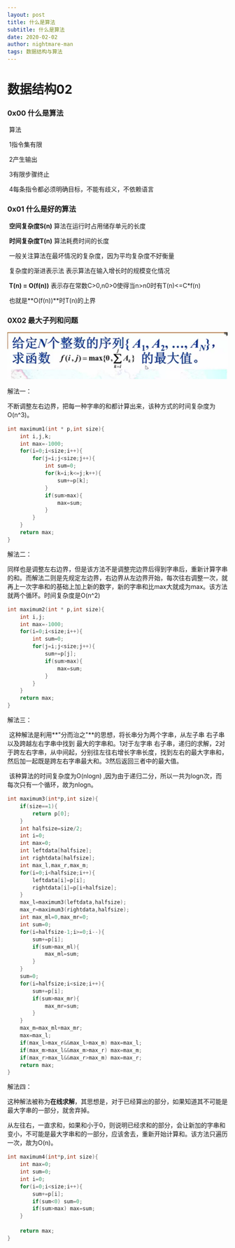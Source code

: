 ```yaml
---
layout: post
title: 什么是算法
subtitle: 什么是算法
date: 2020-02-02
author: nightmare-man
tags: 数据结构与算法
---
```

# 		数据结构02

### 0x00 什么是算法

​	算法

​	1指令集有限

​	2产生输出

​	3有限步骤终止

​	4每条指令都必须明确目标，不能有歧义，不依赖语言

### 0x01 什么是好的算法

​	**空间复杂度S(n)** 算法在运行时占用储存单元的长度

​	**时间复杂度T(n)** 算法耗费时间的长度

​	一般关注算法在最坏情况的复杂度，因为平均复杂度不好衡量

​	复杂度的渐进表示法 表示算法在输入增长时的规模变化情况

​	**T(n) = O(f(n))** 表示存在常数C>0,n0>0使得当n>n0时有T(n)<=C*f(n)

​	也就是**O(f(n))**时T(n)的上界

### 0X02 最大子列和问题

![TIM截图20200202142832](/assets/img/TIM截图20200202142832.png)

解法一：

​	不断调整左右边界，把每一种字串的和都计算出来，该种方式的时间复杂度为O(n^3)。
```c
int maximum1(int * p,int size){
	int i,j,k;
	int max=-1000;
	for(i=0;i<size;i++){
		for(j=i;j<size;j++){
			int sum=0;
			for(k=i;k<=j;k++){
				sum+=p[k];
			}
			if(sum>max){
				max=sum;
            }
        }
    }	
	return max;
}
```
解法二：

​	同样也是调整左右边界，但是该方法不是调整完边界后得到字串后，重新计算字串的和。而解法二则是先规定左边界，右边界从左边界开始，每次往右调整一次，就再上一次字串和的基础上加上新的数字，新的字串和比max大就成为max。该方法就两个循环。时间复杂度是O(n^2)

```c
int maximum2(int * p,int size){
	int i,j;
	int max=-1000;
	for(i=0;i<size;i++){
		int sum=0;
		for(j=i;j<size;j++){
			sum+=p[j];
			if(sum>max){
				max=sum;
			}
		}
	}
	return max;
}
```

解法三：

​	这种解法是利用**"分而治之"**的思想，将长串分为两个字串，从左子串 右子串 以及跨越左右字串中找到 最大的字串和。1对于左字串 右子串，递归的求解，2对于跨左右字串，从中间起，分别往左往右增长字串长度，找到左右的最大字串和，然后加一起既是跨左右字串最大和。3然后返回三者中的最大值。

​	该种算法的时间复杂度为O(nlogn) ,因为由于递归二分，所以一共为logn次，而每次只有一个循环，故为nlogn。

```c
int maximum3(int*p,int size){
	if(size==1){
		return p[0];
	}
	int halfsize=size/2;
	int i=0;
	int max=0;
	int leftdata[halfsize];
	int rightdata[halfsize];
	int max_l,max_r,max_m;
	for(i=0;i<halfsize;i++){
		leftdata[i]=p[i];
		rightdata[i]=p[i+halfsize];
	}
	max_l=maximum3(leftdata,halfsize);
	max_r=maximum3(rightdata,halfsize);
	int max_ml=0,max_mr=0;
	int sum=0;
	for(i=halfsize-1;i>=0;i--){
		sum+=p[i];
		if(sum>max_ml){
			max_ml=sum;
		}
	}
	sum=0;
	for(i=halfsize;i<size;i++){
		sum+=p[i];
		if(sum>max_mr){
			max_mr=sum;
		}	
	}
	max_m=max_ml+max_mr;
	max=max_l;
	if(max_l>max_r&&max_l>max_m) max=max_l;
	if(max_m>max_l&&max_m>max_r) max=max_m;
	if(max_r>max_l&&max_r>max_m) max=max_r;	
	return max;
}
```

解法四：

​	这种解法被称为**在线求解**，其思想是，对于已经算出的部分，如果知道其不可能是最大字串的一部分，就舍弃掉。

​	从左往右，一直求和，如果和小于0，则说明已经求和的部分，会让新加的字串和变小，不可能是最大字串和的一部分，应该舍去，重新开始计算和。该方法只遍历一次，故为O(n)。

```c
int maximum4(int*p,int size){
	int max=0;
	int sum=0;
	int i=0;
	for(i=0;i<size;i++){
		sum+=p[i];
		if(sum<0) sum=0;
		if(sum>max) max=sum;
	}
	
	return max;
}
```

